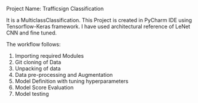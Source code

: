 Project Name: Trafficsign Classification

It is a MulticlassClassification. This Project is created in PyCharm IDE using Tensorflow-Keras framework. I have used architectural reference of LeNet CNN and fine tuned.

The workflow follows:
1. Importing required Modules 
2. Git cloning of Data
3. Unpacking of data
4. Data pre-processing and Augmentation 
5. Model Definition with tuning hyperparameters 
6. Model Score Evaluation
7. Model testing



